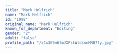 ```yaml
---
title: "Mark Helfrich"
name: "Mark Helfrich"
id: "1098"
original_name: "Mark Helfrich"
known_for_department: "Editing"
gender: "2"
adult: "false"
profile_path: "/zCx3E9m6fmJXPstWtdsmnMNB7fy.jpg"
---
```

